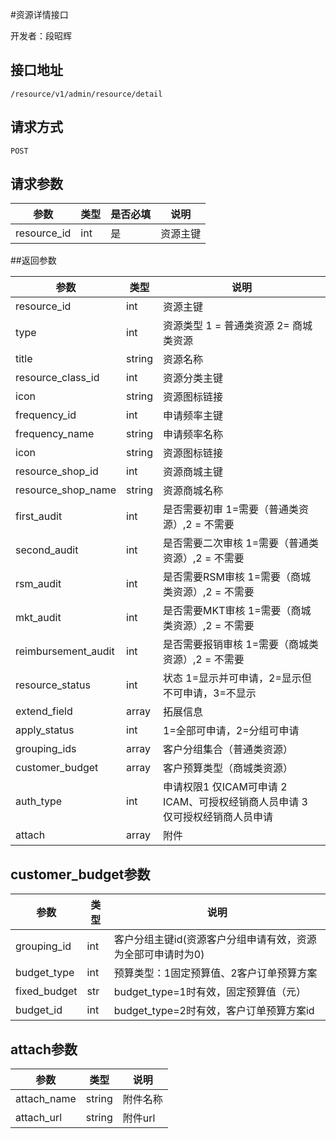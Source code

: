 #资源详情接口

开发者：段昭辉

## 接口地址
`/resource/v1/admin/resource/detail`

## 请求方式

  `POST`
  
## 请求参数

|参数|类型|是否必填|说明|
| - | - | - | - |
|resource_id|int|是|资源主键|

##返回参数

|参数|类型|说明|
| - | - | - |
|resource_id|int|资源主键|
|type|int|资源类型 1 = 普通类资源 2= 商城类资源|
|title|string|资源名称|
|resource_class_id|int|资源分类主键|
|icon|string|资源图标链接|
|frequency_id|int|申请频率主键|
|frequency_name|string|申请频率名称|
|icon|string|资源图标链接|
|resource_shop_id|int|资源商城主键|
|resource_shop_name|string|资源商城名称|
|first_audit|int|是否需要初审 1=需要（普通类资源）,2 = 不需要|
|second_audit|int|是否需要二次审核 1=需要（普通类资源）,2 = 不需要|
|rsm_audit|int|是否需要RSM审核 1=需要（商城类资源）,2 = 不需要|
|mkt_audit|int|是否需要MKT审核 1=需要（商城类资源）,2 = 不需要|
|reimbursement_audit|int|是否需要报销审核 1=需要（商城类资源）,2 = 不需要|
|resource_status|int|状态 1=显示并可申请，2=显示但不可申请，3=不显示|
|extend_field|array|拓展信息|
|apply_status|int|1=全部可申请，2=分组可申请|
|grouping_ids|array|客户分组集合（普通类资源）|
|customer_budget|array|客户预算类型（商城类资源）|
|auth_type|int|申请权限1 仅ICAM可申请 2 ICAM、可授权经销商人员申请 3 仅可授权经销商人员申请|
|attach|array|附件|


## customer_budget参数

|参数|类型|说明|
| - | - | - |
|grouping_id|int| 客户分组主键id(资源客户分组申请有效，资源为全部可申请时为0) |
|budget_type|int| 预算类型：1固定预算值、2客户订单预算方案 |
|fixed_budget|str| budget_type=1时有效，固定预算值（元）|
|budget_id|int| budget_type=2时有效，客户订单预算方案id |

## attach参数

|参数|类型|说明|
| - | - | - |
|attach_name|string|附件名称|
|attach_url|string|附件url|